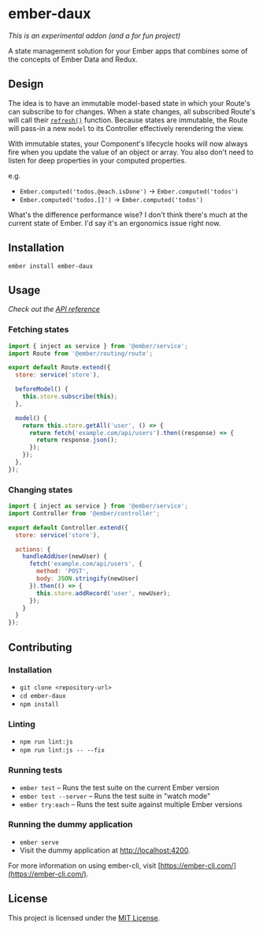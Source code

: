ember-daux
==============================================================================

*This is an experimental addon (and a for fun project)*

A state management solution for your Ember apps that combines some of the concepts of Ember Data and Redux.

Design
------------------------------------------------------------------------------

The idea is to have an immutable model-based state in which your Route's can subscribe to for changes. When a state changes, all subscribed Route's will call their [`refresh()`](https://emberjs.com/api/ember/3.3/classes/Route/methods/refresh?anchor=refresh) function. Because states are immutable, the Route will pass-in a new `model` to its Controller effectively rerendering the view.

With immutable states, your Component's lifecycle hooks will now always fire when you update the value of an object or array. You also don't need to listen for deep properties in your computed properties.

e.g.

- `Ember.computed('todos.@each.isDone')` -> `Ember.computed('todos')`
- `Ember.computed('todos.[]')` -> `Ember.computed('todos')`

What's the difference performance wise? I don't think there's much at the current state of Ember. I'd say it's an ergonomics issue right now.

Installation
------------------------------------------------------------------------------

```
ember install ember-daux
```

Usage
------------------------------------------------------------------------------

*Check out the [API reference](API.md)*

### Fetching states

```javascript
import { inject as service } from '@ember/service';
import Route from '@ember/routing/route';

export default Route.extend({
  store: service('store'),

  beforeModel() {
    this.store.subscribe(this);
  },

  model() {
    return this.store.getAll('user', () => {
      return fetch('example.com/api/users').then((response) => {
        return response.json();
      });
    });
  },
});
```

### Changing states

```javascript
import { inject as service } from '@ember/service';
import Controller from '@ember/controller';

export default Controller.extend({
  store: service('store'),

  actions: {
    handleAddUser(newUser) {
      fetch('example.com/api/users', {
        method: 'POST',
        body: JSON.stringify(newUser)
      }).then(() => {
        this.store.addRecord('user', newUser);
      });
    }
  }
});
```

Contributing
------------------------------------------------------------------------------

### Installation

* `git clone <repository-url>`
* `cd ember-daux`
* `npm install`

### Linting

* `npm run lint:js`
* `npm run lint:js -- --fix`

### Running tests

* `ember test` – Runs the test suite on the current Ember version
* `ember test --server` – Runs the test suite in "watch mode"
* `ember try:each` – Runs the test suite against multiple Ember versions

### Running the dummy application

* `ember serve`
* Visit the dummy application at [http://localhost:4200](http://localhost:4200).

For more information on using ember-cli, visit [https://ember-cli.com/](https://ember-cli.com/).

License
------------------------------------------------------------------------------

This project is licensed under the [MIT License](LICENSE.md).
